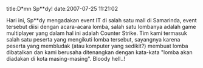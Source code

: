 title:D*mn Sp**dy!
date:2007-07-25 11:21:02

Hari ini, Sp**dy mengadakan event IT di salah satu mall di Samarinda, event tersebut diisi dengan acara-acara lomba, salah satu lombanya adalah game multiplayer yang dalam hal ini adalah Counter Strike. Tim kami termasuk salah satu peserta yang mengikuti lomba tersebut, sayangnya karena peserta yang membludak (atau komputer yang sedikit?) membuat lomba dibatalkan dan kami berusaha ditenangkan dengan kata-kata "lomba akan diadakan di kota masing-masing". Bloody hell..!
